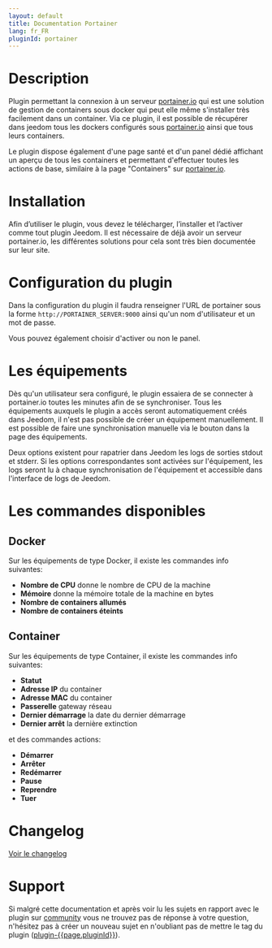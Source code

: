 ```yaml
---
layout: default
title: Documentation Portainer
lang: fr_FR
pluginId: portainer
---
```


# Description

Plugin permettant la connexion à un serveur [portainer.io](https://www.portainer.io/portainer-ce/) qui est une solution de gestion de containers sous docker qui peut elle même s'installer très facilement dans un container.
Via ce plugin, il est possible de récupérer dans jeedom tous les dockers configurés sous [portainer.io](https://www.portainer.io/portainer-ce/) ainsi que tous leurs containers.

Le plugin dispose également d'une page santé et d'un panel dédié affichant un aperçu de tous les containers et permettant d'effectuer toutes les actions de base, similaire à la page "Containers" sur [portainer.io](https://www.portainer.io/portainer-ce/).

# Installation

Afin d’utiliser le plugin, vous devez le télécharger, l’installer et l’activer comme tout plugin Jeedom.
Il est nécessaire de déjà avoir un serveur portainer.io, les différentes solutions pour cela sont très bien documentée sur leur site.

# Configuration du plugin

Dans la configuration du plugin il faudra renseigner l'URL de portainer sous la forme `http://PORTAINER_SERVER:9000` ainsi qu'un nom d'utilisateur et un mot de passe.

Vous pouvez également choisir d'activer ou non le panel.

# Les équipements

Dès qu'un utilisateur sera configuré, le plugin essaiera de se connecter à portainer.io toutes les minutes afin de se synchroniser.
Tous les équipements auxquels le plugin a accès seront automatiquement créés dans Jeedom, il n'est pas possible de créer un équipement manuellement.
Il est possible de faire une synchronisation manuelle via le bouton dans la page des équipements.

Deux options existent pour rapatrier dans Jeedom les logs de sorties stdout et stderr. Si les options correspondantes sont activées sur l'équipement, les logs seront lu à chaque synchronisation de l'équipement et accessible dans l'interface de logs de Jeedom.

# Les commandes disponibles

## Docker

Sur les équipements de type Docker, il existe les commandes info suivantes:

- **Nombre de CPU** donne le nombre de CPU de la machine
- **Mémoire** donne la mémoire totale de la machine en bytes
- **Nombre de containers allumés**
- **Nombre de containers éteints**

## Container

Sur les équipements de type Container, il existe les commandes info suivantes:

- **Statut**
- **Adresse IP** du container
- **Adresse MAC** du container
- **Passerelle** gateway réseau
- **Dernier démarrage** la date du dernier démarrage
- **Dernier arrêt** la dernière extinction

et des commandes actions:

- **Démarrer**
- **Arrêter**
- **Redémarrer**
- **Pause**
- **Reprendre**
- **Tuer**

# Changelog

[Voir le changelog](./changelog)

# Support

Si malgré cette documentation et après voir lu les sujets en rapport avec le plugin sur [community]({{site.forum}}/tags/plugin-{{page.pluginId}}) vous ne trouvez pas de réponse à votre question, n'hésitez pas à créer un nouveau sujet en n'oubliant pas de mettre le tag du plugin ([plugin-{{page.pluginId}}]({{site.forum}}/tags/plugin-{{page.pluginId}})).

